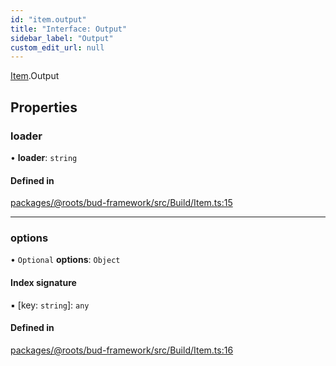 ```yaml
---
id: "item.output"
title: "Interface: Output"
sidebar_label: "Output"
custom_edit_url: null
---
```


[Item](../modules/item.md).Output

## Properties

### loader

• **loader**: `string`

#### Defined in

[packages/@roots/bud-framework/src/Build/Item.ts:15](https://github.com/roots/bud/blob/fa18f55d/packages/@roots/bud-framework/src/Build/Item.ts#L15)

___

### options

• `Optional` **options**: `Object`

#### Index signature

▪ [key: `string`]: `any`

#### Defined in

[packages/@roots/bud-framework/src/Build/Item.ts:16](https://github.com/roots/bud/blob/fa18f55d/packages/@roots/bud-framework/src/Build/Item.ts#L16)
